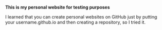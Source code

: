 <strong>This is my personal website for testing purposes</strong>
<p>I learned that you can create personal websites on GitHub just by putting your username.github.io and then creating a repository, so I tried it.</p>
